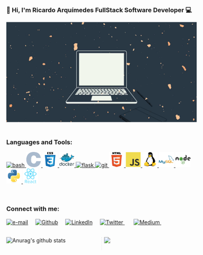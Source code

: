 ###  👋 Hi, I'm Ricardo Arquímedes FullStack Software Developer 💻
<div>
    <a href="https://twitter.com/Arquimedescq" target="_blank"> 
    <img src="assets/Readme.gif" width="900" class="responsive"/>
    </a>
</div>
</br>

### Languages and Tools:

<p align="left"> <a href="https://www.gnu.org/software/bash/" target="_blank"> <img src="https://www.vectorlogo.zone/logos/gnu_bash/gnu_bash-icon.svg" alt="bash" width="40" height="40"/> </a> <a href="https://www.cprogramming.com/" target="_blank"> <img src="https://raw.githubusercontent.com/devicons/devicon/master/icons/c/c-original.svg" alt="c" width="40" height="40"/> </a> <a href="https://www.w3schools.com/css/" target="_blank"> <img src="https://raw.githubusercontent.com/devicons/devicon/master/icons/css3/css3-original-wordmark.svg" alt="css3" width="40" height="40"/> </a> <a href="https://www.docker.com/" target="_blank"> <img src="https://raw.githubusercontent.com/devicons/devicon/master/icons/docker/docker-original-wordmark.svg" alt="docker" width="40" height="40"/> </a> <a href="https://flask.palletsprojects.com/" target="_blank"> <img src="https://www.vectorlogo.zone/logos/pocoo_flask/pocoo_flask-icon.svg" alt="flask" width="40" height="40"/> </a> <a href="https://git-scm.com/" target="_blank"> <img src="https://www.vectorlogo.zone/logos/git-scm/git-scm-icon.svg" alt="git" width="40" height="40"/> </a> <a href="https://www.w3.org/html/" target="_blank"> <img src="https://raw.githubusercontent.com/devicons/devicon/master/icons/html5/html5-original-wordmark.svg" alt="html5" width="40" height="40"/> </a> <a href="https://developer.mozilla.org/en-US/docs/Web/JavaScript" target="_blank"> <img src="https://raw.githubusercontent.com/devicons/devicon/master/icons/javascript/javascript-original.svg" alt="javascript" width="40" height="40"/> </a> <a href="https://www.linux.org/" target="_blank"> <img src="https://raw.githubusercontent.com/devicons/devicon/master/icons/linux/linux-original.svg" alt="linux" width="40" height="40"/> </a> <a href="https://www.mysql.com/" target="_blank"> <img src="https://raw.githubusercontent.com/devicons/devicon/master/icons/mysql/mysql-original-wordmark.svg" alt="mysql" width="40" height="40"/> </a> <a href="https://nodejs.org" target="_blank"> <img src="https://raw.githubusercontent.com/devicons/devicon/master/icons/nodejs/nodejs-original-wordmark.svg" alt="nodejs" width="40" height="40"/> </a> <a href="https://www.python.org" target="_blank"> <img src="https://raw.githubusercontent.com/devicons/devicon/master/icons/python/python-original.svg" alt="python" width="40" height="40"/> </a> <a href="https://reactjs.org/" target="_blank"> <img src="https://raw.githubusercontent.com/devicons/devicon/master/icons/react/react-original-wordmark.svg" alt="react" width="40" height="40"/> </a> </p>
  </br>
  
 ### Connect with me:
<!-- Contact me -->
<div align="Left">
     <p align="left">
        <!-- gmail-->
        <a href="mailto:richardcqt28@gmail.com"><img src="https://i.pinimg.com/originals/84/7c/08/847c083cc09040091439e3c05d1fedde.png" width="50px" alt="e-mail"></a> &nbsp; &nbsp;
        <!-- github -->
        <a href="https://github.com/RicardoArquimedes"><img src="https://icons-for-free.com/iconfiles/png/512/github+icon-1320168274457504277.png" width="50px" alt="Github"></a> &nbsp; &nbsp;
        <!-- linkedin -->
        <a href="https://www.linkedin.com/in/RicardoArquimedes/"><img src="https://cdn4.iconfinder.com/data/icons/social-messaging-ui-color-shapes-2-free/128/social-linkedin-circle-512.png" width="50px" alt="LinkedIn"></a> &nbsp; &nbsp;
        <!-- twitter -->
        <a href="https://twitter.com/arquimedescq"><img src="https://webtus.net/wp-content/uploads/2016/05/Icon-Twitter.png" width="50px" alt="Twitter"> </a> &nbsp; &nbsp;
&nbsp;
       <!-- Medium-->
        <a href="https://medium.com/richardcqt28"><img src="https://iconape.com/wp-content/files/kv/80919/png/medium-m.png" width="50px" alt="Medium"> </a> &nbsp; &nbsp;
&nbsp;
    </p>

</div>

</br>

<div style="-webkit-column-count: 2; -moz-column-count: 2; column-count: 2; -webkit-column-rule: 1px dotted #e0e0e0; -moz-column-rule: 1px dotted #e0e0e0; column-rule: 1px dotted #e0e0e0;">
  
<div>
  <img src="https://github-readme-stats.anuraghazra1.vercel.app/api?username=RicardoArquimedes&show_icons=true&include_all_commits=true&theme=material-palenight" alt="Anurag's github stats" />
</div>
</br>
<div>
   <img  src="https://github-readme-stats.anuraghazra1.vercel.app/api/top-langs/?username=RicardoArquimedes&layout=compact&theme=material-palenight&langs_count=10" width="49%" />
</div>
</div>
</br>
    





